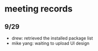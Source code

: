 # meeting records

## 9/29 ##
  * drew: retrieved the installed package list
  * mike yang: waiting to upload UI design